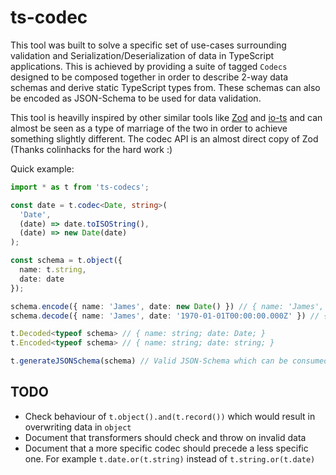 # ts-codec

This tool was built to solve a specific set of use-cases surrounding validation and Serialization/Deserialization of data in TypeScript applications. This is achieved by providing a suite of tagged `Codecs` designed to be composed together in order to describe 2-way data schemas and derive static TypeScript types from. These schemas can also be encoded as JSON-Schema to be used for data validation.

This tool is heavilly inspired by other similar tools like [Zod](https://github.com/colinhacks/zod) and [io-ts](https://github.com/gcanti/io-ts) and can almost be seen as a type of marriage of the two in order to achieve something slightly different. The codec API is an almost direct copy of Zod (Thanks colinhacks for the hard work :)

Quick example:

```ts
import * as t from 'ts-codecs';

const date = t.codec<Date, string>(
  'Date',
  (date) => date.toISOString(),
  (date) => new Date(date)
);

const schema = t.object({
  name: t.string,
  date: date
});

schema.encode({ name: 'James', date: new Date() }) // { name: 'James', date: '1970-01-01T00:00:00.000Z' }
schema.decode({ name: 'James', date: '1970-01-01T00:00:00.000Z' }) // { name: 'James', date: 1970-01-01T00:00:00.000Z }

t.Decoded<typeof schema> // { name: string; date: Date; }
t.Encoded<typeof schema> // { name: string; date: string; }

t.generateJSONSchema(schema) // Valid JSON-Schema which can be consumed by third-party validators
```

## TODO

- Check behaviour of `t.object().and(t.record())` which would result in overwriting data in `object`
- Document that transformers should check and throw on invalid data
- Document that a more specific codec should precede a less specific one. For example `t.date.or(t.string)` instead of `t.string.or(t.date)`
